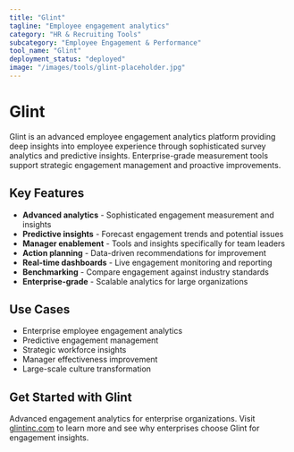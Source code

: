 ```yaml
---
title: "Glint"
tagline: "Employee engagement analytics"
category: "HR & Recruiting Tools"
subcategory: "Employee Engagement & Performance"
tool_name: "Glint"
deployment_status: "deployed"
image: "/images/tools/glint-placeholder.jpg"
---
```


# Glint

Glint is an advanced employee engagement analytics platform providing deep insights into employee experience through sophisticated survey analytics and predictive insights. Enterprise-grade measurement tools support strategic engagement management and proactive improvements.

## Key Features

- **Advanced analytics** - Sophisticated engagement measurement and insights
- **Predictive insights** - Forecast engagement trends and potential issues
- **Manager enablement** - Tools and insights specifically for team leaders
- **Action planning** - Data-driven recommendations for improvement
- **Real-time dashboards** - Live engagement monitoring and reporting
- **Benchmarking** - Compare engagement against industry standards
- **Enterprise-grade** - Scalable analytics for large organizations

## Use Cases

- Enterprise employee engagement analytics
- Predictive engagement management
- Strategic workforce insights
- Manager effectiveness improvement
- Large-scale culture transformation

## Get Started with Glint

Advanced engagement analytics for enterprise organizations. Visit [glintinc.com](https://www.glintinc.com) to learn more and see why enterprises choose Glint for engagement insights.
